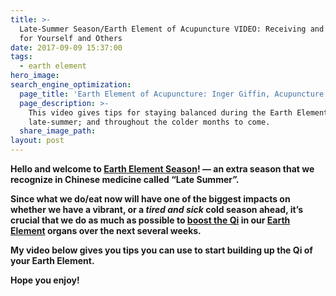 ```yaml
---
title: >-
  Late-Summer Season/Earth Element of Acupuncture VIDEO: Receiving and Nurturing
  for Yourself and Others
date: 2017-09-09 15:37:00
tags:
  - earth element
hero_image:
search_engine_optimization:
  page_title: 'Earth Element of Acupuncture: Inger Giffin, Acupuncture Fort Collins, Co'
  page_description: >-
    This video gives tips for staying balanced during the Earth Element season,
    late-summer; and throughout the colder months to come.
  share_image_path:
layout: post
---
```


**Hello and welcome to [Earth Element Season](http://www.wisdomwaysacupuncture.com/2011/09/10/late-summer-is-the-most-important-time-to-nourish-your-qi/)! — an extra season that we recognize in Chinese medicine called “Late Summer”.**

**Since what we do/eat now will have one of the biggest impacts on whether we have a vibrant, or a *tired and sick* cold season ahead, it’s crucial that we do as much as possible to [boost the Qi](http://www.wisdomwaysacupuncture.com/2011/09/07/out-of-the-fire-and-deep-into-earth/) in our [Earth Element](http://www.wisdomwaysacupuncture.com/2016/08/21/acupuncture-tips-from-the-earth-element-for-staying-balanced-in-late-summer/) organs over the next several weeks.**

<div>
  <p>
    <strong>My video below gives you tips you can use to start building up the Qi of your Earth Element.</strong>
  </p>
</div>

  **Hope you enjoy!**